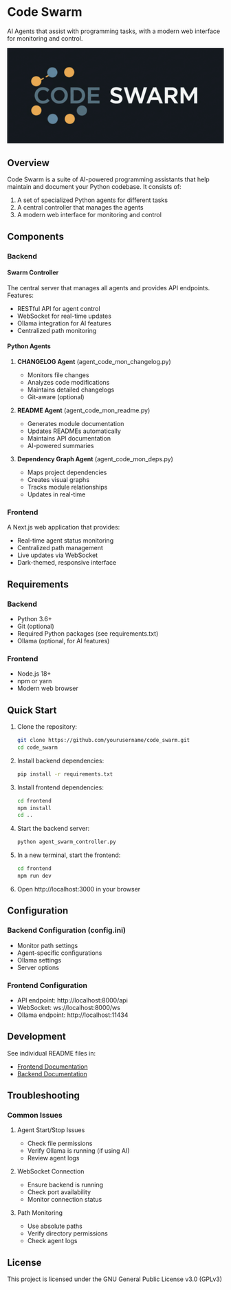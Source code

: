 # Code Swarm

AI Agents that assist with programming tasks, with a modern web interface for monitoring and control.

![logo](logo.png)

## Overview

Code Swarm is a suite of AI-powered programming assistants that help maintain and document your Python codebase. It consists of:

1. A set of specialized Python agents for different tasks
2. A central controller that manages the agents
3. A modern web interface for monitoring and control

## Components

### Backend

#### Swarm Controller

The central server that manages all agents and provides API endpoints. Features:
- RESTful API for agent control
- WebSocket for real-time updates
- Ollama integration for AI features
- Centralized path monitoring

#### Python Agents

1. **CHANGELOG Agent** (agent_code_mon_changelog.py)
   - Monitors file changes
   - Analyzes code modifications
   - Maintains detailed changelogs
   - Git-aware (optional)

2. **README Agent** (agent_code_mon_readme.py)
   - Generates module documentation
   - Updates READMEs automatically
   - Maintains API documentation
   - AI-powered summaries

3. **Dependency Graph Agent** (agent_code_mon_deps.py)
   - Maps project dependencies
   - Creates visual graphs
   - Tracks module relationships
   - Updates in real-time

### Frontend

A Next.js web application that provides:
- Real-time agent status monitoring
- Centralized path management
- Live updates via WebSocket
- Dark-themed, responsive interface

## Requirements

### Backend
- Python 3.6+
- Git (optional)
- Required Python packages (see requirements.txt)
- Ollama (optional, for AI features)

### Frontend
- Node.js 18+
- npm or yarn
- Modern web browser

## Quick Start

1. Clone the repository:
   ```bash
   git clone https://github.com/yourusername/code_swarm.git
   cd code_swarm
   ```

2. Install backend dependencies:
   ```bash
   pip install -r requirements.txt
   ```

3. Install frontend dependencies:
   ```bash
   cd frontend
   npm install
   cd ..
   ```

4. Start the backend server:
   ```bash
   python agent_swarm_controller.py
   ```

5. In a new terminal, start the frontend:
   ```bash
   cd frontend
   npm run dev
   ```

6. Open http://localhost:3000 in your browser

## Configuration

### Backend Configuration (config.ini)
- Monitor path settings
- Agent-specific configurations
- Ollama settings
- Server options

### Frontend Configuration
- API endpoint: http://localhost:8000/api
- WebSocket: ws://localhost:8000/ws
- Ollama endpoint: http://localhost:11434

## Development

See individual README files in:
- [Frontend Documentation](frontend/README.md)
- [Backend Documentation](docs/backend.md)

## Troubleshooting

### Common Issues

1. Agent Start/Stop Issues
   - Check file permissions
   - Verify Ollama is running (if using AI)
   - Review agent logs

2. WebSocket Connection
   - Ensure backend is running
   - Check port availability
   - Monitor connection status

3. Path Monitoring
   - Use absolute paths
   - Verify directory permissions
   - Check agent logs

## License

This project is licensed under the GNU General Public License v3.0 (GPLv3)
